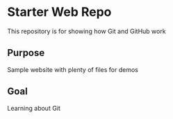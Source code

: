 # Starter Web Repo

This repository is for showing how Git and GitHub work

## Purpose

Sample website with plenty of files for demos

## Goal

Learning about Git
